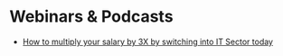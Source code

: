 # Webinars & Podcasts

- [How to multiply your salary by 3X by switching into IT Sector today](codinginvaders-by-mentorspro-webinar-7-feb.md)
